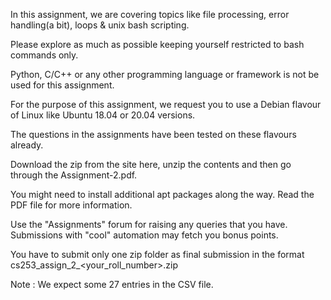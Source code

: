 In this assignment, we are covering topics like file processing, error handling(a bit), loops & unix bash scripting.

Please explore as much as possible keeping yourself restricted to bash commands only.

Python, C/C++ or any other programming language or framework is not be used for this assignment.

 

For the purpose of this assignment, we request you to use a Debian flavour of Linux like Ubuntu 18.04 or 20.04 versions.

The questions in the assignments have been tested on these flavours already.

 

Download the zip from the site here, unzip the contents and then go through the Assignment-2.pdf.

You might need to install additional apt packages along the way.
Read the PDF file for more information.
 
Use the "Assignments" forum for raising any queries that you have.
Submissions with "cool" automation may fetch you bonus points.
 
You have to submit only one zip folder as final submission in the format cs253_assign_2_<your_roll_number>.zip

Note : We expect some 27 entries in the CSV file.

